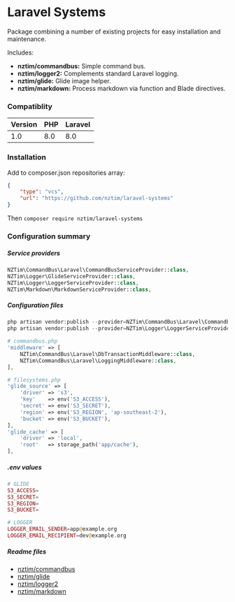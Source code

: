 # Laravel Systems

Package combining a number of existing projects for easy installation and maintenance.

Includes:

- **nztim/commandbus:** Simple command bus.
- **nztim/logger2:** Complements standard Laravel logging.
- **nztim/glide:** Glide image helper.
- **nztim/markdown:** Process markdown via function and Blade directives.

### Compatiblity

| Version | PHP  | Laravel |
| ------- | ---- | ------- |
| 1.0     | 8.0  | 8.0     |


### Installation

Add to composer.json repositories array:

```json
{
    "type": "vcs",
    "url": "https://github.com/nztim/laravel-systems"
}
```

Then `composer require nztim/laravel-systems`

### Configuration summary

##### Service providers

```php
NZTim\CommandBus\Laravel\CommandBusServiceProvider::class,
NZTim\Logger\GlideServiceProvider::class,
NZTim\Logger\LoggerServiceProvider::class,
NZTim\Markdown\MarkdownServiceProvider::class,
```

##### Configuration files

```php
php artisan vendor:publish --provider=NZTim\CommandBus\Laravel\CommandBusServiceProvider::class
php artisan vendor:publish --provider=NZTim\Logger\LoggerServiceProvider

# commandbus.php
'middleware' => [
    NZTim\CommandBus\Laravel\DbTransactionMiddleware::class,
    NZTim\CommandBus\Laravel\LoggingMiddleware::class,
],

# filesystems.php
'glide_source' => [
    'driver' => 's3',
    'key'    => env('S3_ACCESS'),
    'secret' => env('S3_SECRET'),
    'region' => env('S3_REGION', 'ap-southeast-2'),
    'bucket' => env('S3_BUCKET'),
],
'glide_cache' => [
    'driver' => 'local',
    'root'   => storage_path('app/cache'),
],
```

##### .env values

```php
# GLIDE
S3_ACCESS=
S3_SECRET=
S3_REGION=
S3_BUCKET=

# LOGGER
LOGGER_EMAIL_SENDER=app@example.org
LOGGER_EMAIL_RECIPIENT=dev@example.org
```

##### Readme files

- [nztim/commandbus](/src/CommandBus/readme.md)
- [nztim/glide](/src/Glide/readme.md)
- [nztim/logger2](/src/Logger/readme.md)
- [nztim/markdown](/src/Markdown/readme.md)
